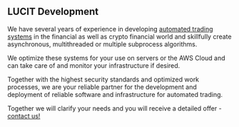 ## LUCIT Development

We have several years of experience in developing [automated trading systems](https://www.lucit-development.co/crypto-trading-bot.html) in the financial as well as crypto financial world and skillfully create asynchronous, multithreaded or multiple subprocess algorithms.

We optimize these systems for your use on servers or the AWS Cloud and can take care of and monitor your infrastructure if desired.

Together with the highest security standards and optimized work processes, we are your reliable partner for the development and deployment of reliable software and infrastructure for automated trading.

Together we will clarify your needs and you will receive a detailed offer - [contact us!](https://www.lucit-development.co/contact.html)
